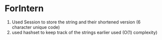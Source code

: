 # ForIntern
1. Used Session to store the string and their shortened version (6 character unique code)
2. used hashset to keep track of the strings earlier used (O(1) complexity)
